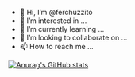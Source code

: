 - 👋 Hi, I’m @ferchuzzito
- 👀 I’m interested in ...
- 🌱 I’m currently learning ...
- 💞️ I’m looking to collaborate on ...
- 📫 How to reach me ...

[![Anurag's GitHub stats](https://github-readme-stats.vercel.app/api?username=ferchuzzito&theme=cobalt&show_icons=true)](https://github.com/anuraghazra/github-readme-stats)
<!---
ferchuzzito/ferchuzzito is a ✨ special ✨ repository because its `README.md` (this file) appears on your GitHub profile.
You can click the Preview link to take a look at your changes.
--->
